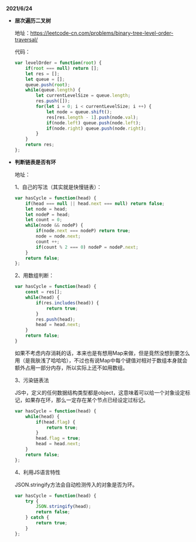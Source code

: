 **2021/6/24**

* **层次遍历二叉树**

  地址：https://leetcode-cn.com/problems/binary-tree-level-order-traversal/

  代码：

  ```js
  var levelOrder = function(root) {
      if(root === null) return [];
      let res = [];
      let queue = [];
      queue.push(root);
      while(queue.length) {
          let currentLevelSize = queue.length;
          res.push([]);
          for(let i = 0; i < currentLevelSize; i ++) {
              let node = queue.shift();
              res[res.length - 1].push(node.val);
              if(node.left) queue.push(node.left);
              if(node.right) queue.push(node.right);
          }
      }
      return res;
  };
  ```

* **判断链表是否有环**

  地址：

  1、自己的写法（其实就是快慢链表）：

  ```js
  var hasCycle = function(head) {
      if(head === null || head.next === null) return false;
      let node = head;
      let nodeP = head;
      let count = 0;
      while(node && nodeP) {
          if(node.next === nodeP) return true;
          node = node.next;
          count ++;
          if(count % 2 === 0) nodeP = nodeP.next;
      }
      return false;
  };
  ```

  2、用数组判断：

  ```js
  var hasCycle = function(head) {
      const = res[];
      while(head) {
          if(res.includes(head)) {
              return true;
          }
          res.push(head);
          head = head.next;
      }
      return false;
  }
  ```

  如果不考虑内存消耗的话，本来也是有想用Map来做，但是竟然没想到要怎么用（是我肤浅了哈哈哈），不过也有说Map中每个键值对相对于数组本身就会额外占用一部分内存，所以实际上还不如用数组。

  3、污染链表法

  JS中，定义的任何数据结构类型都是object，这意味着可以给一个对象设定标记，如果存在环，那么一定存在某个节点已经设定过标记。

  ```js
  var hasCycle = function(head) {
      while(head) {
          if(head.flag) {
              return true;
          }
          head.flag = true;
          head = head.next;
      }
      return false;
  };
  ```

  4、利用JS语言特性

  JSON.stringify方法会自动检测传入的对象是否为环。

  ```js
  var hasCycle = function(head) {
      try {
          JSON.stringify(head);
          return false;
      } catch {
          return true;
      }
  };
  ```

  

